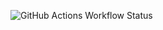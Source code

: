 ![GitHub Actions Workflow Status](https://img.shields.io/github/actions/workflow/status/Ramon-Mattlov/eleventy/.github%2Fworkflows%2Fbuild.yml)
